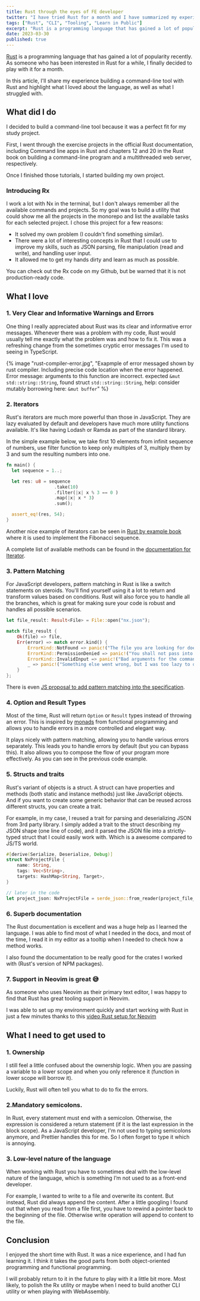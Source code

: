 ```yaml
---
title: Rust through the eyes of FE developer
twitter: "I have tried Rust for a month and I have summarized my experience with it."
tags: ["Rust", "CLI", "Tooling", "Learn in Public"]
excerpt: "Rust is a programming language that has gained a lot of popularity recently. I have decided to play with it for a month. This article is a summary of my experience when building a command-line tool and shows what I loved about the language, as well as what I struggled with."
date: 2023-03-30
published: true
---
```


[Rust](https://www.rust-lang.org/) is a programming language that has gained a lot of popularity recently. As someone who has been interested in Rust for a while, I finally decided to play with it for a month.

In this article, I'll share my experience building a command-line tool with Rust and highlight what I loved about the language, as well as what I struggled with.

## What did I do

I decided to build a command-line tool because it was a perfect fit for my study project.

First, I went through the exercise projects in the official Rust documentation, including Command line apps in Rust and chapters 12 and 20 in the Rust book on building a&nbsp;command-line program and a multithreaded web server, respectively.

Once I finished those tutorials, I started building my own project.

### Introducing Rx

I work a lot with Nx in the terminal, but I don't always remember all the available commands and projects. So my goal was to build a utility that could show me all the projects in the monorepo and list the available tasks for each selected project. I chose this project for a few reasons:

- It solved my own problem (I couldn't find something similar).
- There were a lot of interesting concepts in Rust that I could use to improve my skills, such as JSON parsing, file manipulation (read and write), and handling user input.
- It allowed me to get my hands dirty and learn as much as possible.

You can check out the Rx code on my Github, but be warned that it is not production-ready code.

## What I love

### 1. Very Clear and Informative Warnings and Errors

One thing I really appreciated about Rust was its clear and informative error messages. Whenever there was a problem with my code, Rust would usually tell me exactly what the problem was and how to fix it. This was a refreshing change from the sometimes cryptic error messages I'm used to seeing in TypeScript.

{% image "rust-compiler-error.jpg", "Exapmple of error messaged shown by rust compiler. Including
precise code location when the error happened. Error message: arguments to this function are incorrect. expected `&mut std::string::String`, found struct `std::string::String`, help: consider mutably borrowing here: `&mut buffer`" %}

### 2. Iterators

Rust's iterators are much more powerful than those in JavaScript. They are lazy evaluated by default and developers have much more utility functions available. It's like having Lodash or Ramda as part of the standard library.

In the simple example below, we take first 10 elements from infinit sequence of numbers, use filter function to keep only multiples of 3, multiply them by 3 and sum the resulting numbers into one.

```rust
fn main() {
  let sequence = 1..;

  let res: u8 = sequence
                  .take(10)
                  .filter(|x| x % 3 == 0 )
                  .map(|x| x * 3)
                  .sum();

  assert_eq!(res, 54);
}
```

Another nice example of iterators can be seen in [Rust by example book](https://doc.rust-lang.org/rust-by-example/trait/iter.html) where it is used to implement the Fibonacci sequence.

A complete list of available methods can be found in the [documentation for Iterator](https://doc.rust-lang.org/1.39.0/core/iter/trait.Iterator.html#provided-methods).

### 3. Pattern Matching

For JavaScript developers, pattern matching in Rust is like a switch statements on steroids. You'll find yourself using it a lot to return and transform values based on conditions. Rust will also force you to handle all the branches, which is great for making sure your code is robust and handles all possible scenarios.

```rust
let file_result: Result<File> = File::open("nx.json");

match file_result {
    Ok(file) => file,
    Err(error) => match error.kind() {
        ErrorKind::NotFound => panic!("The file you are looking for does not exists."),
        ErrorKind::PermissionDenied => panic!("You shall not pass into this file."),
        ErrorKind::InvalidInput => panic!("Bad arguments for the command, doc."),
        _ => panic!("Something else went wrong, but I was too lazy to deal with it.")
    }
};
```

There is even [JS proposal to add pattern matching into the specification](https://github.com/tc39/proposal-pattern-matching).

### 4. Option and Result Types

Most of the time, Rust will return `Option` or `Result` types instead of throwing an error. This is inspired by [monads](https://jrsinclair.com/articles/2016/marvellously-mysterious-javascript-maybe-monad/) from functional programming and allows you to handle errors in a more controlled and elegant way.

It plays nicely with pattern matching, allowing you to handle various errors separately. This leads you to handle errors by default (but you can bypass this). It also allows you to compose the flow of your program more effectively. As you can see in the previous code example.

### 5. Structs and traits

Rust's variant of objects is a struct. A struct can have properties and methods (both static and instance methods) just like JavaScript objects. And if you want to create some generic behavior that can be reused across different structs, you can create a&nbsp;trait.

For example, in my case, I reused a trait for parsing and deserializing JSON from 3rd party library. I simply added a trait to the struct describing my JSON shape (one line of code), and it parsed the JSON file into a strictly-typed struct that I could easily work with. Which is a awesome compared to JS/TS world.

```rust
#[derive(Serialize, Deserialize, Debug)]
struct NxProjectFile {
    name: String,
    tags: Vec<String>,
    targets: HashMap<String, Target>,
}

// later in the code
let project_json: NxProjectFile = serde_json::from_reader(project_file_reader).unwrap();
```

### 6. Superb documentation

The Rust documentation is excellent and was a huge help as I learned the language. I&nbsp;was able to find most of what I needed in the docs, and most of the time, I read it in my editor as a tooltip when I needed to check how a method works.

I also found the documentation to be really good for the crates I worked with (Rust's version of NPM packages).

### 7. Support in Neovim is great 😅

As someone who uses Neovim as their primary text editor, I was happy to find that Rust has great tooling support in Neovim.

I was able to set up my environment quickly and start working with Rust in just a few minutes thanks to this [video Rust setup for Neovim](https://www.youtube.com/watch?v=Mccy6wuq3JE&ab_channel=TJDeVries)

## What I need to get used to

### 1. Ownership

I still feel a little confused about the ownership logic. When you are passing a variable to a lower scope and when you only reference it (function in lower scope will borrow it).

Luckily, Rust will often tell you what to do to fix the errors.

### 2.Mandatory semicolons.

In Rust, every statement must end with a semicolon. Otherwise, the expression is considered a return statement (if it is the last expression in the block scope). As a&nbsp;JavaScript developer, I'm not used to typing semicolons anymore, and Prettier handles this for me. So I often forget to type it which is annoying.

### 3. Low-level nature of the language

When working with Rust you have to sometimes deal with the low-level nature of the language, which is something I’m not used to as a front-end developer.

For example, I wanted to write to a file and overwrite its content. But instead, Rust did always append the content. After a little googling I found out that when you read from a&nbsp;file first, you have to rewind a pointer back to the beginning of the file. Otherwise write operation will append to content to the file.

## Conclusion

I enjoyed the short time with Rust. It was a nice experience, and I had fun learning it. I&nbsp;think it takes the good parts from both object-oriented programming and functional programming.

I will probably return to it in the future to play with it a little bit more. Most likely, to polish the Rx utility or maybe when I need to build another CLI utility or when playing with WebAssembly.
